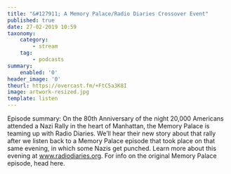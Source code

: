 ```yaml
---
title: "&#127911; A Memory Palace/Radio Diaries Crossover Event"
published: true
date: 27-02-2019 10:59
taxonomy:
    category:
        - stream
    tag:
        - podcasts
summary:
    enabled: '0'
header_image: '0'
theurl: https://overcast.fm/+FtC5a3K8I
image: artwork-resized.jpg
template: listen
---
```

 
Episode summary: On the 80th Anniversary of the night 20,000 Americans attended a Nazi Rally in the heart of Manhattan, the Memory Palace is teaming up with Radio Diaries. We’ll hear their new story about that rally after we listen back to a Memory Palace episode that took place on that same evening, in which some Nazis get punched. Learn more about this evening at www.radiodiaries.org. For info on the original Memory Palace episode, head here.
